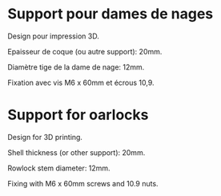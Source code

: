 # Support pour dames de nages

Design pour impression 3D.

Epaisseur de coque (ou autre support): 20mm.

Diamètre tige de la dame de nage: 12mm.

Fixation avec vis M6 x 60mm et écrous 10,9.

# Support for oarlocks

Design for 3D printing.

Shell thickness (or other support): 20mm.

Rowlock stem diameter: 12mm.

Fixing with M6 x 60mm screws and 10.9 nuts.